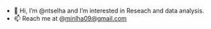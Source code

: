 - 👋 Hi, I’m @ntselha and I’m interested in Reseach and data analysis.
- 📫 Reach me at @minlha09@gmail.com

<!---
ntselha/ntselha is a ✨ special ✨ repository because its `README.md` (this file) appears on your GitHub profile.
You can click the Preview link to take a look at your changes.
--->
